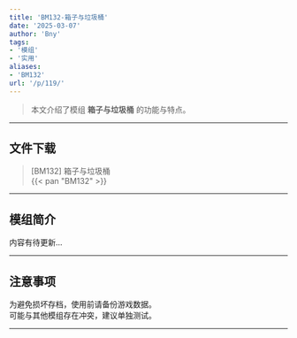 ```yaml
---
title: 'BM132-箱子与垃圾桶'
date: '2025-03-07'
author: 'Bny'
tags:
- '模组'
- '实用'
aliases:
- 'BM132'
url: '/p/119/'
---
```


> 本文介绍了模组 **箱子与垃圾桶** 的功能与特点。

---

## 文件下载

> [BM132] 箱子与垃圾桶  
{{< pan "BM132" >}}  

---

## 模组简介

>  
内容有待更新...  

---

## 注意事项

>  
为避免损坏存档，使用前请备份游戏数据。  
可能与其他模组存在冲突，建议单独测试。  

---

